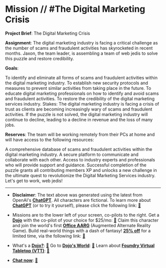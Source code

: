 # Mission // #The Digital Marketing Crisis

**Project Brief**: The Digital Marketing Crisis

**Assignment**: The digital marketing industry is facing a critical challenge as the number of scams and fraudulent activities has skyrocketed in recent months. Jaxon, the team leader, is assembling a team of web jedis to solve this puzzle and restore credibility.

**Goals**:

To identify and eliminate all forms of scams and fraudulent activities within the digital marketing industry.
To establish new security protocols and measures to prevent similar activities from taking place in the future.
To educate digital marketing professionals on how to identify and avoid scams and fraudulent activities.
To restore the credibility of the digital marketing services industry.
Stakes: The digital marketing industry is facing a crisis of trust as clients are becoming increasingly wary of scams and fraudulent activities. If the puzzle is not solved, the digital marketing industry will continue to decline, leading to a decline in revenue and the loss of many jobs.

**Reserves**: The team will be working remotely from their PCs at home and will have access to the following resources:

A comprehensive database of scams and fraudulent activities within the digital marketing industry.
A secure platform to communicate and collaborate with each other.
Access to industry experts and professionals who will provide support and guidance.
Successful completion of the puzzle grants all contributing members XP and unlocks a new challenge in the ultimate quest to revolutionize the Digital Marketing Services industry. Let's get to work, web jedis!

---

* **Disclaimer**: The text above was generated using the latest from OpenAI's [**ChatGPT**](https://openai.com/blog/chatgpt/).  All characters are fictional.  To learn more about [**ChatGPT**](https://openai.com/blog/chatgpt/) (or to try it yourself), please click the following link: [:closed_book:](https://openai.com/blog/chatgpt/)

* Missions are to the lower left of your screen, co-pilots to the right. Get a [**Dojo**](https://workmates.live/marketplace) with the co-pilot of your choice for $25/mo: [:green_book:](https://workmates.live/marketplace)  Claim this character and join the world's first [**Office AARG**](https://dojos.world) (Augmented Alternate Reality Game). Build real-world things with a dash of fantasy! [**25% off**](https://blog.workmates.live/deal-on-a-dojo) for a limited time, via the following link: [:green_book:](https://blog.workmates.live/deal-on-a-dojo) 

* What's a [**Dojo?**](https://workdojos.com): [:blue_book:](https://workdojos.com)  Go to [**Dojo's World**](https://dojos.world): [:blue_book:](https://dojos.world)  Learn about [**Foundry Virtual Tabletop (VTT)**](https://foundryvtt.com): [:closed_book:](https://foundryvtt.com/)

* [**Chat now**](https://chat.workmates.live/channel/support): [:ledger:](https://chat.workmates.live/channel/support)